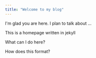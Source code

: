```yaml
---
title: "Welcome to my blog"
---
```


I'm glad you are here. I plan to talk about ...

This is a homepage written in jekyll

What can I do here?

How does this format?



